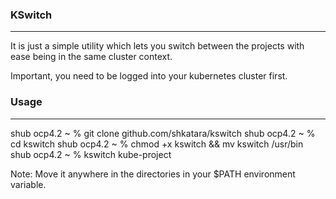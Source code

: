 ### KSwitch
-----------

It is just a simple utility which lets you switch between the projects with ease being in the same cluster context. 

Important, you need to be logged into your kubernetes cluster first. 

### Usage
---------

shub ocp4.2 ~ % git clone github.com/shkatara/kswitch
shub ocp4.2 ~ % cd kswitch
shub ocp4.2 ~ % chmod +x kswitch && mv kswitch /usr/bin   
shub ocp4.2 ~ % kswitch kube-project

Note: Move it anywhere in the directories in your $PATH environment variable.
